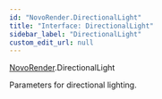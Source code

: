 ```yaml
---
id: "NovoRender.DirectionalLight"
title: "Interface: DirectionalLight"
sidebar_label: "DirectionalLight"
custom_edit_url: null
---
```


[NovoRender](../namespaces/NovoRender.md).DirectionalLight

Parameters for directional lighting.
